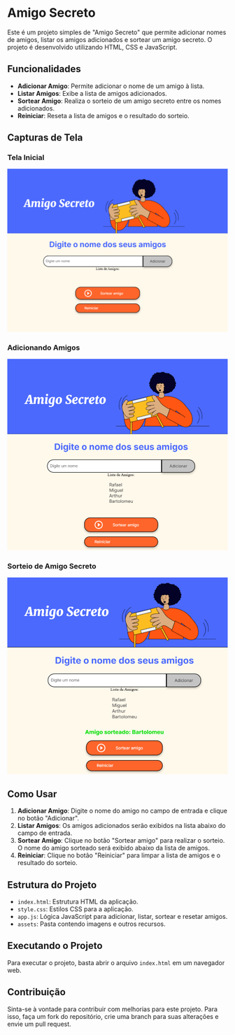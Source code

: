 # Amigo Secreto

Este é um projeto simples de "Amigo Secreto" que permite adicionar nomes de amigos, listar os amigos adicionados e sortear um amigo secreto. O projeto é desenvolvido utilizando HTML, CSS e JavaScript.

## Funcionalidades

- **Adicionar Amigo**: Permite adicionar o nome de um amigo à lista.
- **Listar Amigos**: Exibe a lista de amigos adicionados.
- **Sortear Amigo**: Realiza o sorteio de um amigo secreto entre os nomes adicionados.
- **Reiniciar**: Reseta a lista de amigos e o resultado do sorteio.

## Capturas de Tela

### Tela Inicial
![Tela Inicial](assets/tela_inicial.png)

### Adicionando Amigos
![Adicionando Amigos](assets/adicionando_amigos.png)

### Sorteio de Amigo Secreto
![Sorteio de Amigo Secreto](assets/sorteio_amigo_secreto.png)

## Como Usar

1. **Adicionar Amigo**: Digite o nome do amigo no campo de entrada e clique no botão "Adicionar".
2. **Listar Amigos**: Os amigos adicionados serão exibidos na lista abaixo do campo de entrada.
3. **Sortear Amigo**: Clique no botão "Sortear amigo" para realizar o sorteio. O nome do amigo sorteado será exibido abaixo da lista de amigos.
4. **Reiniciar**: Clique no botão "Reiniciar" para limpar a lista de amigos e o resultado do sorteio.

## Estrutura do Projeto

- `index.html`: Estrutura HTML da aplicação.
- `style.css`: Estilos CSS para a aplicação.
- `app.js`: Lógica JavaScript para adicionar, listar, sortear e resetar amigos.
- `assets`: Pasta contendo imagens e outros recursos.

## Executando o Projeto

Para executar o projeto, basta abrir o arquivo `index.html` em um navegador web.

## Contribuição

Sinta-se à vontade para contribuir com melhorias para este projeto. Para isso, faça um fork do repositório, crie uma branch para suas alterações e envie um pull request.